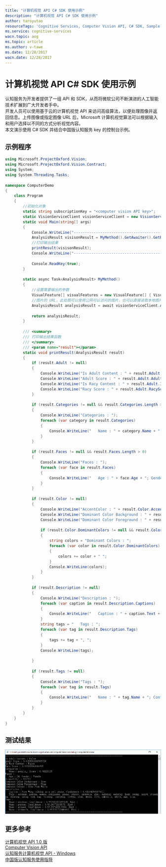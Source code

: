 ```yaml
---
title: "计算机视觉 API C# SDK 使用示例"
description: "计算机视觉 API C# SDK 使用示例"
author: taroyutao
resourceTags: 'Cognitive Services, Computer Vision API, C# SDK, Sample Code'
ms.service: cognitive-services
wacn.topic: aog
ms.topic: article
ms.author: v-tawe
ms.date: 12/28/2017
wacn.date: 12/28/2017
---
```


# 计算机视觉 API C# SDK 使用示例

认知服务为开发者提供了一组 API 和 SDK，从而将微软公司不断演进的人工智能技术扩展到广大开发者手中。<br>
开发人员可以使用基于云的计算机视觉 API 来访问高级算法，以便处理图像并返回信息。上传图像或指定图像 URL 后，Microsoft 计算机视觉算法可以根据输入和用户选择以不同的方式分析视觉内容。<br>
本文演示使用 C# SDK 并结合中国版认知服务 key 的控制台示例。

## 示例程序

```C#
using Microsoft.ProjectOxford.Vision;
using Microsoft.ProjectOxford.Vision.Contract;
using System;
using System.Threading.Tasks;

namespace ComputerDemo
{
    class Program
    {
        //初始化对象
        static string subscriptionKey = "<computer vision API key>";
        static VisionServiceClient visionServiceClient = new VisionServiceClient(subscriptionKey, "https://api.cognitive.azure.cn/vision/v1.0");
        static void Main(string[] args)
        {
            Console.WriteLine("--------------------------------------------------------------------------------------------");
            AnalysisResult visisonResult = MyMethod().GetAwaiter().GetResult();
            //打印输出结果
            printResult(visisonResult);
            Console.WriteLine("--------------------------------------------------------------------------------------------");

            Console.ReadKey(true);
        }

        static async Task<AnalysisResult> MyMethod()
        {
            //设置需要输出的参数
            VisualFeature[] visualFeatures = new VisualFeature[] { VisualFeature.Adult, VisualFeature.Categories, VisualFeature.Color, VisualFeature.Description, VisualFeature.Faces, VisualFeature.ImageType, VisualFeature.Tags };
            //图片的 URL，此处既可以使用公网可以访问的图片，也可以直接读取本地图片的 URL
            AnalysisResult analysisResult = await visionServiceClient.AnalyzeImageAsync("http://h.hiphotos.baidu.com/baike/pic/item/7a899e510fb30f2445d60e4dc195d143ad4b032b.jpg", visualFeatures);

            return analysisResult;
        }

        /// <summary>
        /// 打印输出结果函数
        /// </summary>
        /// <param name="result"></param>
        static void printResult(AnalysisResult result)
        {
            if (result.Adult != null)
            {
                Console.WriteLine("Is Adult Content : " + result.Adult.IsAdultContent);
                Console.WriteLine("Adult Score : " + result.Adult.AdultScore);
                Console.WriteLine("Is Racy Content : " + result.Adult.IsRacyContent);
                Console.WriteLine("Racy Score : " + result.Adult.RacyScore);
            }

            if (result.Categories != null && result.Categories.Length > 0)
            {
                Console.WriteLine("Categories : ");
                foreach (var category in result.Categories)
                {
                    Console.WriteLine("   Name : " + category.Name + "; Score : " + category.Score);
                }
            }

            if (result.Faces != null && result.Faces.Length > 0)
            {
                Console.WriteLine("Faces : ");
                foreach (var face in result.Faces)
                {
                    Console.WriteLine("   Age : " + face.Age + "; Gender : " + face.Gender);
                }
            }

            if (result.Color != null)
            {
                Console.WriteLine("AccentColor : " + result.Color.AccentColor);
                Console.WriteLine("Dominant Color Background : " + result.Color.DominantColorBackground);
                Console.WriteLine("Dominant Color Foreground : " + result.Color.DominantColorForeground);

                if (result.Color.DominantColors != null && result.Color.DominantColors.Length > 0)
                {
                    string colors = "Dominant Colors : ";
                    foreach (var color in result.Color.DominantColors)
                    {
                        colors += color + " ";
                    }
                    Console.WriteLine(colors);
                }
            }

            if (result.Description != null)
            {
                Console.WriteLine("Description : ");
                foreach (var caption in result.Description.Captions)
                {
                    Console.WriteLine("   Caption : " + caption.Text + "; Confidence : " + caption.Confidence);
                }
                string tags = "   Tags : ";
                foreach (var tag in result.Description.Tags)
                {
                    tags += tag + ", ";
                }
                Console.WriteLine(tags);

            }

            if (result.Tags != null)
            {
                Console.WriteLine("Tags : ");
                foreach (var tag in result.Tags)
                {
                    Console.WriteLine("   Name : " + tag.Name + "; Confidence : " + tag.Confidence + "; Hint : " + tag.Hint);
                }
            }
        }
    }
}
```

## 测试结果

![result](media/aog-cognitive-services-computer-vision-api-csharp-sdk-sample/result.png)

## 更多参考

[计算机视觉 API 1.0 版](https://docs.azure.cn/zh-cn/cognitive-services/computer-vision/home)<br>
[Computer Vision API](https://dev.cognitive.azure.cn/docs/services/56f91f2d778daf23d8ec6739/operations/56f91f2e778daf14a499e1fa)<br>
[认知服务计算机视觉 API - Windows](https://github.com/Microsoft/Cognitive-Vision-Windows)<br>
[中国版认知服务使用指导](https://docs.azure.cn/zh-cn/articles/azure-operations-guide/cognitive-services/aog-cognitive-services-guidance)